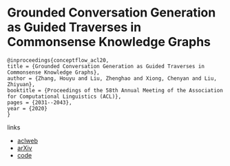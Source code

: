 # Grounded Conversation Generation as Guided Traverses in Commonsense Knowledge Graphs

```
@inproceedings{conceptflow_acl20,
title = {Grounded Conversation Generation as Guided Traverses in Commonsense Knowledge Graphs},
author = {Zhang, Houyu and Liu, Zhenghao and Xiong, Chenyan and Liu, Zhiyuan},
booktitle = {Proceedings of the 58th Annual Meeting of the Association for Computational Linguistics (ACL)},
pages = {2031--2043},
year = {2020}
}
```

links
- [aclweb](https://www.aclweb.org/anthology/2020.acl-main.184/)
- [arXiv](https://arxiv.org/abs/1911.02707)
- [code](https://github.com/thunlp/ConceptFlow)
